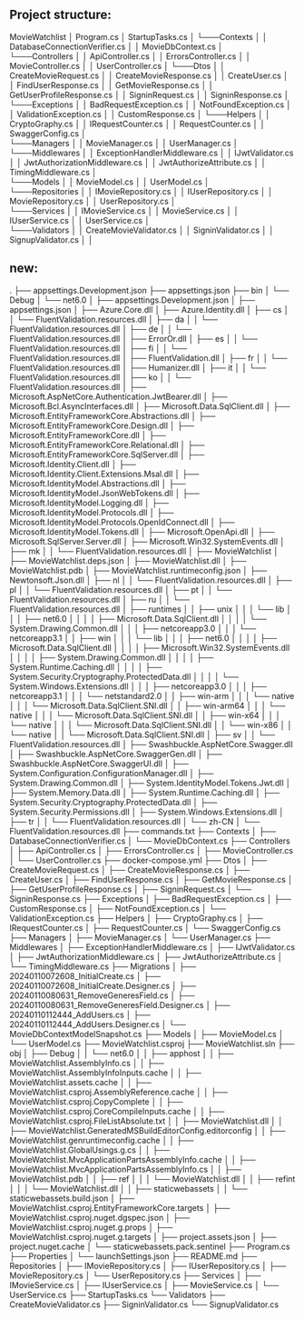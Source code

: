 ## Project structure:

MovieWatchlist
│  Program.cs
│  StartupTasks.cs
│
└───Contexts
│  │  DatabaseConnectionVerifier.cs
│  │  MovieDbContext.cs
│  
└───Controllers
│  │  ApiController.cs
│  │  ErrorsController.cs
│  │  MovieController.cs
│  │  UserController.cs
│
└───Dtos
│  │  CreateMovieRequest.cs
│  │  CreateMovieResponse.cs
│  │  CreateUser.cs
│  │  FindUserResponse.cs
│  │  GetMovieResponse.cs
│  │  GetUserProfileResponse.cs
│  │  SigninRequest.cs
│  │  SigninResponse.cs
│
└───Exceptions
│  │  BadRequestException.cs
│  │  NotFoundException.cs
│  │  ValidationException.cs
│  │  CustomResponse.cs
│
└───Helpers
│  │  CryptoGraphy.cs
│  │  IRequestCounter.cs
│  │  RequestCounter.cs
│  │  SwaggerConfig.cs
│  
└───Managers
│  │  MovieManager.cs
│  │  UserManager.cs
│  
└───Middlewares
│  │  ExceptionHandlerMiddleware.cs
│  │  IJwtValidator.cs
│  │  JwtAuthorizationMiddleware.cs
│  │  JwtAuthorizeAttribute.cs
│  │  TimingMiddleware.cs
│  
└───Models
│  │  MovieModel.cs
│  │  UserModel.cs
│  
└───Repositories
│  │  IMovieRepository.cs
│  │  IUserRepository.cs
│  │  MovieRepository.cs
│  │  UserRepository.cs
│  
└───Services
│  │  IMovieService.cs
│  │  MovieService.cs
│  │  IUserService.cs
│  │  UserService.cs
│  
└───Validators
│  │  CreateMovieValidator.cs
│  │  SigninValidator.cs
│  │  SignupValidator.cs
│  │


## new:
                 
.
├── appsettings.Development.json
├── appsettings.json
├── bin
│   └── Debug
│       └── net6.0
│           ├── appsettings.Development.json
│           ├── appsettings.json
│           ├── Azure.Core.dll
│           ├── Azure.Identity.dll
│           ├── cs
│           │   └── FluentValidation.resources.dll
│           ├── da
│           │   └── FluentValidation.resources.dll
│           ├── de
│           │   └── FluentValidation.resources.dll
│           ├── ErrorOr.dll
│           ├── es
│           │   └── FluentValidation.resources.dll
│           ├── fi
│           │   └── FluentValidation.resources.dll
│           ├── FluentValidation.dll
│           ├── fr
│           │   └── FluentValidation.resources.dll
│           ├── Humanizer.dll
│           ├── it
│           │   └── FluentValidation.resources.dll
│           ├── ko
│           │   └── FluentValidation.resources.dll
│           ├── Microsoft.AspNetCore.Authentication.JwtBearer.dll
│           ├── Microsoft.Bcl.AsyncInterfaces.dll
│           ├── Microsoft.Data.SqlClient.dll
│           ├── Microsoft.EntityFrameworkCore.Abstractions.dll
│           ├── Microsoft.EntityFrameworkCore.Design.dll
│           ├── Microsoft.EntityFrameworkCore.dll
│           ├── Microsoft.EntityFrameworkCore.Relational.dll
│           ├── Microsoft.EntityFrameworkCore.SqlServer.dll
│           ├── Microsoft.Identity.Client.dll
│           ├── Microsoft.Identity.Client.Extensions.Msal.dll
│           ├── Microsoft.IdentityModel.Abstractions.dll
│           ├── Microsoft.IdentityModel.JsonWebTokens.dll
│           ├── Microsoft.IdentityModel.Logging.dll
│           ├── Microsoft.IdentityModel.Protocols.dll
│           ├── Microsoft.IdentityModel.Protocols.OpenIdConnect.dll
│           ├── Microsoft.IdentityModel.Tokens.dll
│           ├── Microsoft.OpenApi.dll
│           ├── Microsoft.SqlServer.Server.dll
│           ├── Microsoft.Win32.SystemEvents.dll
│           ├── mk
│           │   └── FluentValidation.resources.dll
│           ├── MovieWatchlist
│           ├── MovieWatchlist.deps.json
│           ├── MovieWatchlist.dll
│           ├── MovieWatchlist.pdb
│           ├── MovieWatchlist.runtimeconfig.json
│           ├── Newtonsoft.Json.dll
│           ├── nl
│           │   └── FluentValidation.resources.dll
│           ├── pl
│           │   └── FluentValidation.resources.dll
│           ├── pt
│           │   └── FluentValidation.resources.dll
│           ├── ru
│           │   └── FluentValidation.resources.dll
│           ├── runtimes
│           │   ├── unix
│           │   │   └── lib
│           │   │       ├── net6.0
│           │   │       │   ├── Microsoft.Data.SqlClient.dll
│           │   │       │   └── System.Drawing.Common.dll
│           │   │       ├── netcoreapp3.0
│           │   │       └── netcoreapp3.1
│           │   ├── win
│           │   │   └── lib
│           │   │       ├── net6.0
│           │   │       │   ├── Microsoft.Data.SqlClient.dll
│           │   │       │   ├── Microsoft.Win32.SystemEvents.dll
│           │   │       │   ├── System.Drawing.Common.dll
│           │   │       │   ├── System.Runtime.Caching.dll
│           │   │       │   ├── System.Security.Cryptography.ProtectedData.dll
│           │   │       │   └── System.Windows.Extensions.dll
│           │   │       ├── netcoreapp3.0
│           │   │       ├── netcoreapp3.1
│           │   │       └── netstandard2.0
│           │   ├── win-arm
│           │   │   └── native
│           │   │       └── Microsoft.Data.SqlClient.SNI.dll
│           │   ├── win-arm64
│           │   │   └── native
│           │   │       └── Microsoft.Data.SqlClient.SNI.dll
│           │   ├── win-x64
│           │   │   └── native
│           │   │       └── Microsoft.Data.SqlClient.SNI.dll
│           │   └── win-x86
│           │       └── native
│           │           └── Microsoft.Data.SqlClient.SNI.dll
│           ├── sv
│           │   └── FluentValidation.resources.dll
│           ├── Swashbuckle.AspNetCore.Swagger.dll
│           ├── Swashbuckle.AspNetCore.SwaggerGen.dll
│           ├── Swashbuckle.AspNetCore.SwaggerUI.dll
│           ├── System.Configuration.ConfigurationManager.dll
│           ├── System.Drawing.Common.dll
│           ├── System.IdentityModel.Tokens.Jwt.dll
│           ├── System.Memory.Data.dll
│           ├── System.Runtime.Caching.dll
│           ├── System.Security.Cryptography.ProtectedData.dll
│           ├── System.Security.Permissions.dll
│           ├── System.Windows.Extensions.dll
│           ├── tr
│           │   └── FluentValidation.resources.dll
│           └── zh-CN
│               └── FluentValidation.resources.dll
├── commands.txt
├── Contexts
│   ├── DatabaseConnectionVerifier.cs
│   └── MovieDbContext.cs
├── Controllers
│   ├── ApiController.cs
│   ├── ErrorsController.cs
│   ├── MovieController.cs
│   └── UserController.cs
├── docker-compose.yml
├── Dtos
│   ├── CreateMovieRequest.cs
│   ├── CreateMovieResponse.cs
│   ├── CreateUser.cs
│   ├── FindUserResponse.cs
│   ├── GetMovieResponse.cs
│   ├── GetUserProfileResponse.cs
│   ├── SigninRequest.cs
│   └── SigninResponse.cs
├── Exceptions
│   ├── BadRequestException.cs
│   ├── CustomResponse.cs
│   ├── NotFoundException.cs
│   └── ValidationException.cs
├── Helpers
│   ├── CryptoGraphy.cs
│   ├── IRequestCounter.cs
│   ├── RequestCounter.cs
│   └── SwaggerConfig.cs
├── Managers
│   ├── MovieManager.cs
│   └── UserManager.cs
├── Middlewares
│   ├── ExceptionHandlerMiddleware.cs
│   ├── IJwtValidator.cs
│   ├── JwtAuthorizationMiddleware.cs
│   ├── JwtAuthorizeAttribute.cs
│   └── TimingMiddleware.cs
├── Migrations
│   ├── 20240110072608_InitialCreate.cs
│   ├── 20240110072608_InitialCreate.Designer.cs
│   ├── 20240110080631_RemoveGeneresField.cs
│   ├── 20240110080631_RemoveGeneresField.Designer.cs
│   ├── 20240110112444_AddUsers.cs
│   ├── 20240110112444_AddUsers.Designer.cs
│   └── MovieDbContextModelSnapshot.cs
├── Models
│   ├── MovieModel.cs
│   └── UserModel.cs
├── MovieWatchlist.csproj
├── MovieWatchlist.sln
├── obj
│   ├── Debug
│   │   └── net6.0
│   │       ├── apphost
│   │       ├── MovieWatchlist.AssemblyInfo.cs
│   │       ├── MovieWatchlist.AssemblyInfoInputs.cache
│   │       ├── MovieWatchlist.assets.cache
│   │       ├── MovieWatchlist.csproj.AssemblyReference.cache
│   │       ├── MovieWatchlist.csproj.CopyComplete
│   │       ├── MovieWatchlist.csproj.CoreCompileInputs.cache
│   │       ├── MovieWatchlist.csproj.FileListAbsolute.txt
│   │       ├── MovieWatchlist.dll
│   │       ├── MovieWatchlist.GeneratedMSBuildEditorConfig.editorconfig
│   │       ├── MovieWatchlist.genruntimeconfig.cache
│   │       ├── MovieWatchlist.GlobalUsings.g.cs
│   │       ├── MovieWatchlist.MvcApplicationPartsAssemblyInfo.cache
│   │       ├── MovieWatchlist.MvcApplicationPartsAssemblyInfo.cs
│   │       ├── MovieWatchlist.pdb
│   │       ├── ref
│   │       │   └── MovieWatchlist.dll
│   │       ├── refint
│   │       │   └── MovieWatchlist.dll
│   │       ├── staticwebassets
│   │       └── staticwebassets.build.json
│   ├── MovieWatchlist.csproj.EntityFrameworkCore.targets
│   ├── MovieWatchlist.csproj.nuget.dgspec.json
│   ├── MovieWatchlist.csproj.nuget.g.props
│   ├── MovieWatchlist.csproj.nuget.g.targets
│   ├── project.assets.json
│   ├── project.nuget.cache
│   └── staticwebassets.pack.sentinel
├── Program.cs
├── Properties
│   └── launchSettings.json
├── README.md
├── Repositories
│   ├── IMovieRepository.cs
│   ├── IUserRepository.cs
│   ├── MovieRepository.cs
│   └── UserRepository.cs
├── Services
│   ├── IMovieService.cs
│   ├── IUserService.cs
│   ├── MovieService.cs
│   └── UserService.cs
├── StartupTasks.cs
└── Validators
    ├── CreateMovieValidator.cs
    ├── SigninValidator.cs
    └── SignupValidator.cs
